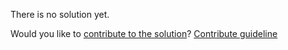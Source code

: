 
There is no solution yet.

Would you like to [contribute to the solution](https://github.com/BFEdev/BFE.dev-solutions/blob/main/quiz/push-unshift_en.md)? [Contribute guideline](https://github.com/BFEdev/BFE.dev-solutions#how-to-contribute)
